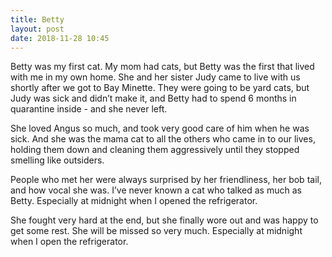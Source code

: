 ```yaml
---
title: Betty
layout: post
date: 2018-11-28 10:45
---
```


Betty was my first cat. My mom had cats, but Betty was the first that lived with me in my own home. She and her sister Judy came to live with us shortly after we got to Bay Minette. They were going to be yard cats, but Judy was sick and didn’t make it, and Betty had to spend 6 months in quarantine inside - and she never left.

She loved Angus so much, and took very good care of him when he was sick. And she was the mama cat to all the others who came in to our lives, holding them down and cleaning them aggressively until they stopped smelling like outsiders.

People who met her were always surprised by her friendliness, her bob tail, and how vocal she was. I’ve never known a cat who talked as much as Betty. Especially at midnight when I opened the refrigerator.

She fought very hard at the end, but she finally wore out and was happy to get some rest. She will be missed so very much. Especially at midnight when I open the refrigerator.
